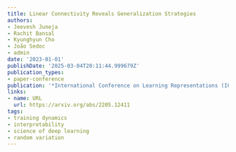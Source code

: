 ```yaml
---
title: Linear Connectivity Reveals Generalization Strategies
authors:
- Jeevesh Juneja
- Rachit Bansal
- Kyunghyun Cho
- João Sedoc
- admin
date: '2023-01-01'
publishDate: '2025-03-04T20:11:44.999679Z'
publication_types:
- paper-conference
publication: '*International Conference on Learning Representations (ICLR)*'
links:
- name: URL
  url: https://arxiv.org/abs/2205.12411
tags:
- training dynamics
- interpretability
- science of deep learning
- random variation
---
```

